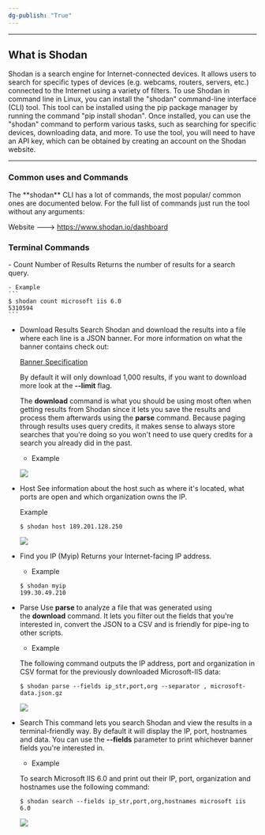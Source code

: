 ```yaml
---
dg-publish: "True"
---
```

--- ---
<h2>What is Shodan</h2>
Shodan is a search engine for Internet-connected devices. It allows users to search for specific types of devices (e.g. webcams, routers, servers, etc.) connected to the Internet using a variety of filters. To use Shodan in command line in Linux, you can install the "shodan" command-line interface (CLI) tool. This tool can be installed using the pip package manager by running the command "pip install shodan". Once installed, you can use the "shodan" command to perform various tasks, such as searching for specific devices, downloading data, and more. To use the tool, you will need to have an API key, which can be obtained by creating an account on the Shodan website.

---
<h3>Common uses and Commands</h3>
The **shodan** CLI has a lot of commands, the most popular/ common ones are documented below. For the full list of commands just run the tool without any arguments:

Website ---> https://www.shodan.io/dashboard

<h3>Terminal Commands</h3>
- Count Number of Results
	Returns the number of results for a search query.

	- Example
	```
	$ shodan count microsoft iis 6.0
	5310594
	```

- Download Results
	Search Shodan and download the results into a file where each line is a JSON banner. For more information on what the banner contains check out:
	
	[Banner Specification](https://developer.shodan.io/api/banner-specification)
	
	By default it will only download 1,000 results, if you want to download more look at the **--limit** flag.
	
	The **download** command is what you should be using most often when getting results from Shodan since it lets you save the results and process them afterwards using the **parse** command. Because paging through results uses query credits, it makes sense to always store searches that you're doing so you won't need to use query credits for a search you already did in the past.
	
	- Example
	
	![](https://cli.shodan.io/img/download.png)

- Host
	See information about the host such as where it's located, what ports are open and which organization owns the IP.
	
	Example
	```
	$ shodan host 189.201.128.250
	```
	
	![](https://cli.shodan.io/img/host.png)

- Find you IP (Myip)
	Returns your Internet-facing IP address.
	
	- Example
	```
	$ shodan myip
	199.30.49.210
	```

- Parse
	Use **parse** to analyze a file that was generated using the **download** command. It lets you filter out the fields that you're interested in, convert the JSON to a CSV and is friendly for pipe-ing to other scripts.
	
	- Example
	
	The following command outputs the IP address, port and organization in CSV format for the previously downloaded Microsoft-IIS data:
	```
	$ shodan parse --fields ip_str,port,org --separator , microsoft-data.json.gz
	```
	
	![](https://cli.shodan.io/img/parse.png)

- Search
	This command lets you search Shodan and view the results in a terminal-friendly way. By default it will display the IP, port, hostnames and data. You can use the **--fields** parameter to print whichever banner fields you're interested in.
	
	- Example
	
	To search Microsoft IIS 6.0 and print out their IP, port, organization and hostnames use the following command:
	```
	$ shodan search --fields ip_str,port,org,hostnames microsoft iis 6.0
	```
	
	![](https://cli.shodan.io/img/search.png)
